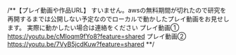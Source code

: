 /**【プレイ動画や作品URL】
すいません。awsの無料期間が切れたので研究を再開するまでは公開しない予定なのでローカルで動かしたプレイ動画をお見せします。
実際に動かしたい場合は連絡をください
プレイ動画①
https://youtu.be/cMIoqm9fYo8?feature=shared
プレイ動画②
https://youtu.be/7VyB5jcdKuw?feature=shared
**/
